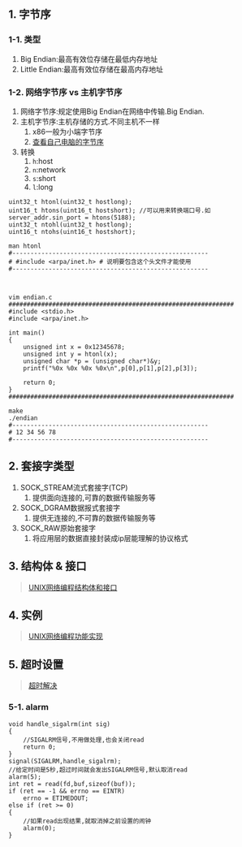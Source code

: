 ## 1. 字节序
### 1-1. 类型
1. Big Endian:最高有效位存储在最低内存地址
2. Little Endian:最高有效位存储在最高内存地址
### 1-2. 网络字节序 vs 主机字节序
1. 网络字节序:规定使用Big Endian在网络中传输.Big Endian.
2. 主机字节序:主机存储的方式.不同主机不一样
    1. x86一般为小端字节序
    2. [查看自己电脑的字节序](https://github.com/orris27/orris/tree/master/network/socket/codes/endian-test)
3. 转换
    1. `h`:host
    2. `n`:network
    3. `s`:short
    4. `l`:long
```
uint32_t htonl(uint32_t hostlong);
uint16_t htons(uint16_t hostshort); //可以用来转换端口号.如server_addr.sin_port = htons(5188);
uint32_t ntohl(uint32_t hostlong);
uint16_t ntohs(uint16_t hostshort);

man htonl
#------------------------------------------------------
# #include <arpa/inet.h> # 说明要包含这个头文件才能使用
#------------------------------------------------------



vim endian.c
##############################################################
#include <stdio.h>
#include <arpa/inet.h>

int main()
{
    unsigned int x = 0x12345678;
    unsigned int y = htonl(x);
    unsigned char *p = (unsigned char*)&y;
    printf("%0x %0x %0x %0x\n",p[0],p[1],p[2],p[3]);

    return 0;
}
##############################################################

make
./endian
#------------------------------------------------------
# 12 34 56 78
#------------------------------------------------------
```



## 2. 套接字类型
1. SOCK_STREAM流式套接字(TCP)
    1. 提供面向连接的,可靠的数据传输服务等
2. SOCK_DGRAM数据报式套接字
    1. 提供无连接的,不可靠的数据传输服务等
3. SOCK_RAW原始套接字
    1. 将应用层的数据直接封装成ip层能理解的协议格式

## 3. 结构体 & 接口
> [UNIX网络编程结构体和接口](https://github.com/orris27/orris/blob/master/network/socket/interface.md)

## 4. 实例
> [UNIX网络编程功能实现](https://github.com/orris27/orris/blob/master/network/socket/implementation.md)


## 5. 超时设置
> [超时解决](https://coggle.it/diagram/W4LEu4dcxhLSLIc6/t/io)
### 5-1. alarm
```
void handle_sigalrm(int sig)
{
    //SIGALRM信号,不用做处理,也会关闭read
    return 0;
}
signal(SIGALRM,handle_sigalrm);
//给定时间是5秒,超过时间就会发出SIGALRM信号,默认取消read
alarm(5);
int ret = read(fd,buf,sizeof(buf));
if (ret == -1 && errno == EINTR)
    errno = ETIMEDOUT;
else if (ret >= 0)
{
    //如果read出现结果,就取消掉之前设置的闹钟
    alarm(0);
}
```
